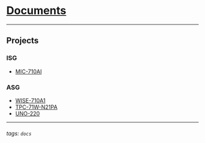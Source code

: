 # [Documents](https://advantechralph.github.io/documents/)

---

## Projects

### ISG

- [MIC-710AI](https://advantechralph.github.io/documents/mic710ai)

### ASG

- [WISE-710A1](https://advantechralph.github.io/documents/wise710a1)
- [TPC-71W-N21PA](https://advantechralph.github.io/documents/tpc71wn21pa/)
- [UNO-220](https://advantechralph.github.io/documents/uno220/)

---
###### tags: `docs`